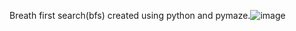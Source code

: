 Breath first search(bfs) created using python and pymaze.![image](https://github.com/siiinx10/breath-first-search/assets/91077872/975bb54a-93d2-4c78-9295-1543bb7651a1)

